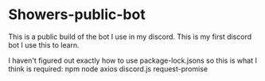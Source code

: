 # Showers-public-bot
This is a public build of the bot I use in my discord. This is my first discord bot I use this to learn.

I haven't figured out exactly how to use package-lock.jsons so this is what I think is required:
npm
node 
axios
discord.js
request-promise
